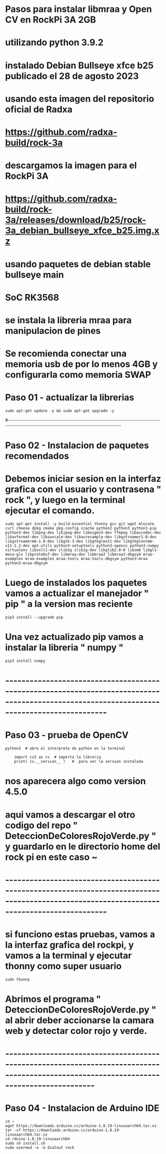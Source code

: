 # Pasos para instalar libmraa y Open CV en RockPi 3A 2GB
# utilizando python 3.9.2
# instalado Debian Bullseye xfce b25 publicado el 28 de agosto 2023
# usando esta imagen del repositorio oficial de Radxa
# https://github.com/radxa-build/rock-3a
# descargamos la imagen para el RockPi 3A 
# https://github.com/radxa-build/rock-3a/releases/download/b25/rock-3a_debian_bullseye_xfce_b25.img.xz
# usando paquetes de debian stable bullseye main
# SoC RK3568
# se instala la libreria mraa para manipulacion de pines
# Se recomienda conectar una memoria usb de por lo menos 4GB y configurarla como memoria SWAP


# Paso 01 - actualizar la librerias

    sudo apt-get update -y && sudo apt-get upgrade -y
#--------------------------------------------------------------------------------------------------------------------------------------

# Paso 02 - Instalacion de paquetes recomendados
# Debemos iniciar sesion en la interfaz grafica con el usuario y contrasena " rock ", y luego en la terminal ejecutar el comando.
    
    sudo apt-get install -y build-essential thonny gcc git wget mlocate curl cheese dpkg cmake pkg-config ccache python2 python3 python3-pip python3-dev libpng-dev libjpeg-dev libeigen3-dev ffmpeg libavcodec-dev libavformat-dev libswscale-dev libavresample-dev libgstreamer1.0-dev libgstreamermm-1.0-dev libgtk-3-dev libgtkglext1-dev libgtkglextmm-x11-1.2-dev apt-utils python3-setuptools python3-opencv python3-numpy virtualenv libxslt1-dev zlib1g zlib1g-dev libglib2.0-0 libsm6 libgl1-mesa-glx libprotobuf-dev libmraa-dev libmraa2 libmraa2-dbgsym mraa-examples mraa-examples mraa-tools mraa-tools-dbgsym python3-mraa python3-mraa-dbgsym 

# Luego de instalados los paquetes vamos a actualizar el manejador " pip " a la version mas reciente
    
    pip3 install --upgrade pip

# Una vez actualizado pip vamos a instalar la libreria " numpy "

    pip3 install numpy

# -------------------------------------------------------------------------------------------------------------------------------------------

# Paso 03 - prueba de OpenCV

    python3  # abre el interprete de python en la terminal

        import cv2 as cv  # importa la libreria
        print( cv.__version__ )   #  para ver la version instalada

# nos aparecera algo como version 4.5.0 
# aqui vamos a descargar el otro codigo del repo " DeteccionDeColoresRojoVerde.py " y guardarlo en le directorio home del rock pi en este caso ~
# 
# -------------------------------------------------------------------------------------------------------------------------------------------

# si funciono estas pruebas, vamos a la interfaz grafica del rockpi, y vamos a la terminal y ejecutar thonny como super usuario

    sudo thonny
# Abrimos el programa " DeteccionDeColoresRojoVerde.py " al abrir deber accionarse la camara web y detectar color rojo y verde.     

# ----------------------------------------------------------------------------------------------------------------------------------------

# Paso 04 - Instalacion de Arduino IDE

    cd ~
    wget https://downloads.arduino.cc/arduino-1.8.19-linuxaarch64.tar.xz
    tar -xf https://downloads.arduino.cc/arduino-1.8.19-linuxaarch64.tar.xz
    cd rduino-1.8.19-linuxaarch64
    sudo sh install.sh
    sudo usermod -a -G dialout rock




